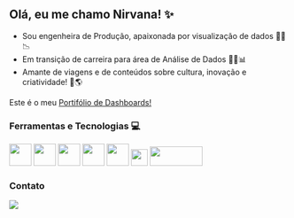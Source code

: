 ## Olá, eu me chamo Nirvana! ✨

* Sou engenheira de Produção, apaixonada por visualização de dados :construction_worker_woman::chart_with_downwards_trend:
* Em transição de carreira para área de Análise de Dados :woman_technologist::bar_chart:
* Amante de viagens e de conteúdos sobre cultura, inovação e criatividade! :yellow_heart::earth_americas:

Este é o meu [Portifólio de Dashboards!](https://sites.google.com/view/dashboardsnirvanareis?usp=sharing)
  

### Ferramentas e Tecnologias :computer:
<img loading="lazy" src="https://cdn.jsdelivr.net/gh/devicons/devicon@latest/icons/microsoftsqlserver/microsoftsqlserver-original.svg" width="40" height="40"/> <img loading="lazy" src="https://cdn.jsdelivr.net/gh/devicons/devicon@latest/icons/postgresql/postgresql-original.svg" width="40" height="40"/> <img loading="lazy" src="https://cdn.jsdelivr.net/gh/devicons/devicon@latest/icons/python/python-original.svg" width="40" height="40"/> <img loading="lazy" src="https://cdn.jsdelivr.net/gh/devicons/devicon@latest/icons/jupyter/jupyter-original-wordmark.svg" width="40" height="40"/> <img loading="lazy" src="https://cdn.jsdelivr.net/gh/devicons/devicon@latest/icons/pandas/pandas-original-wordmark.svg" width="40" height="40"/> <img loading="lazy" src="https://static-00.iconduck.com/assets.00/google-ads-icon-2048x1837-4vbvpswm.png" width="30" height="30"/>  <img loading="lazy" src="https://cetax.com.br/wp-content/uploads/2016/10/PowerBI-e1557666264791.jpg" width="95" height="35"/> 



### Contato <div>
<a href="https://www.linkedin.com/in/nirvana-reis-134348198/" target="_blank"><img loading="lazy" src="https://img.shields.io/badge/-LinkedIn-%230077B5?style=for-the-badge&logo=linkedin&logoColor=white" target="_blank"></a>   
</div>

